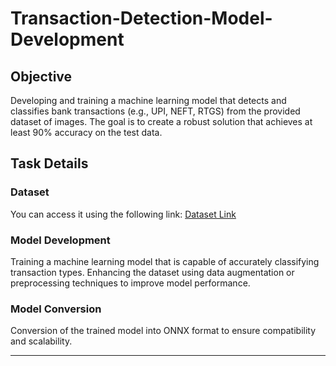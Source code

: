 # Transaction-Detection-Model-Development
## Objective

Developing and training a machine learning model that detects and classifies bank transactions (e.g., UPI, NEFT, RTGS) from the provided dataset of images. The goal is to create a robust solution that achieves at least 90% accuracy on the test data.

## Task Details

### Dataset

You can access it using the following link:
[Dataset Link](https://drive.google.com/file/d/1-wKCz6xqpHz3g4LQHfPl3pyzpmrPfgt4/view)

### Model Development

Training a machine learning model that is capable of accurately classifying transaction types.
Enhancing the dataset using data augmentation or preprocessing techniques to improve model performance.

### Model Conversion

Conversion of the trained model into ONNX format to ensure compatibility and scalability.


----
